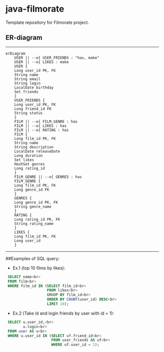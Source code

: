 # java-filmorate

Template repository for Filmorate project.

## ER-diagram
---
```mermaid
erDiagram
    USER || --o{ USER_FRIENDS : "has, make"
    USER || --o{ LIKES : make
    USER {
    Long user_id PK, FK
    String name
    String email
    String login
    LocalDate birthday
    Set friends
    }
    USER_FRIENDS {
    Long user_id PK, FK
    Long friend_id FK
    String status
    }
    FILM || --o{ FILM_GENRE : has
    FILM || --o{ LIKES : has
    FILM || --o{ RATING : has
    FILM {
    Long film_id PK, FK
    String name
    String description
    LocalDate releaseDate
    Long duration
    Set likes
    HashSet genres
    Long rating_id
    }
    FILM_GENRE || --o{ GENRES : has
    FILM_GENRE {
    Long film_id PK, FK
    Long genre_id FK
    }
    GENRES {
    Long genre_id PK, FK
    String genre_name
    }
    RATING {
    Long rating_id PK, FK
    String rating_name
    }
    LIKES {
    Long film_id PK, FK
    Long user_id
    }
```
---
##Examples of SQL query:<br>
 - Ex.1 (top 10 films by likes):<br>
```sql
 SELECT name<br>
 FROM film<br>
 WHERE film_id IN (SELECT film_id<br>
                   FROM likes<br>
                   GRUOP BY film_id<br>
                   ORDER BY COUNT(user_id) DESC<br>
                   LIMIT 10);
```

 - Ex.2 (Take id and login friends by user with id = 1):<br>
```sql
 SELECT u.user_id,<br>
        u.login<br>
 FROM user AS u<br>
 WHERE u.user_id IN (SELECT uf.friend_id<br>
                     FROM user_friends AS uf<br>
                     WHERE uf.user_id = 1);
```
       


